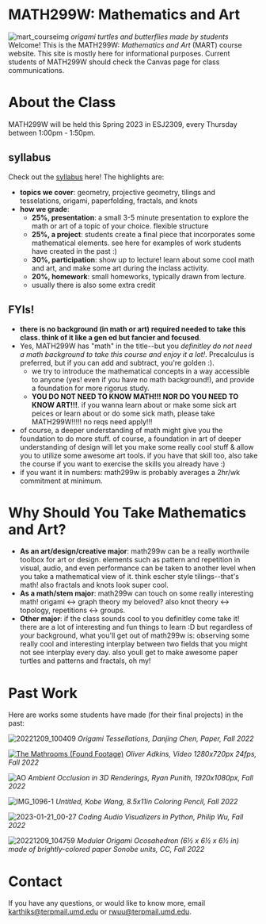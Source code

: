 # MATH299W: Mathematics and Art
![mart_courseimg](https://user-images.githubusercontent.com/45301066/213841144-48479980-b5f5-495c-9d65-b87163b08e65.jpg)
*origami turtles and butterflies made by students* 
Welcome! This is the MATH299W: _Mathematics and Art_ (MART) course website. This site is mostly here for informational purposes. Current students of MATH299W should check the Canvas page for class communications. 

# About the Class
MATH299W will be held this Spring 2023 in ESJ2309, every Thursday between 1:00pm - 1:50pm. 

## syllabus
Check out the [syllabus](https://docs.google.com/document/d/10lPdbCKJwJJ2NltWgZfxtPOLgljoapVZaiCwpV0Hadk/edit) here! The highlights are: 
- **topics we cover**: geometry, projective geometry, tilings and tesselations, origami, paperfolding, fractals, and knots 
- **how we grade**: 
  - **25%, presentation**: a small 3-5 minute presentation to explore the math or art of a topic of your choice. flexible structure
  - **25%, a project**: students create a final piece that incorporates some mathematical elements. see here for examples of work students have created in the past :) 
  - **30%, participation**: show up to lecture! learn about some cool math and art, and make some art during the inclass activity. 
  - **20%, homework**: small homeworks, typically drawn from lecture. 
  - usually there is also some extra credit

## FYIs!
- **there is no background (in math or art) required needed to take this class. think of it like a gen ed but fancier and focused**. 
- Yes, MATH299W has "math" in the title--but you *definitley do not need a math background to take this course and enjoy it a lot!*. Precalculus is preferred, but if you can add and subtract, you're golden :). 
  * we try to introduce the mathematical concepts in a way accessible to anyone (yes! even if you have no math background!), and provide a foundation for more rigorus study. 
  * **YOU DO NOT NEED TO KNOW MATH!!! NOR DO YOU NEED TO KNOW ART!!!**. if you wanna learn about or make some sick art peices or learn about or do some sick math, please take MATH299W!!!!! no reqs need apply!!!
- of course, a deeper understanding of math might give you the foundation to do more stuff. of course, a foundation in art of deeper understanding of design will let you make some really cool stuff & allow you to utilize some awesome art tools. if you have that skill too, also take the course if you want to exercise the skills you already have :) 
- if you want it in numbers: math299w is probably averages a 2hr/wk commitment at minimum.

# Why Should You Take Mathematics and Art?
- **As an art/design/creative major**: math299w can be a really worthwile toolbox for art or design. elements such as pattern and repetition in visual, audio, and even performance can be taken to another level when you take a mathematical view of it. think escher style tilings--that's math! also fractals and knots look super cool. 
- **As a math/stem major**: math299w can touch on some really interesting math! origami <-> graph theory my beloved? also knot theory <-> topology, repetitions <-> groups. 
- **Other major**: if the class sounds cool to you definitley come take it! there are a lot of interesting and fun things to learn :D 
but regardless of your background, what you'll get out of math299w is: observing some really cool and interesting interplay between two fields that you might not see interplay every day. also youll get to make awesome paper turtles and patterns and fractals, oh my! 

# Past Work 
Here are works some students have made (for their final projects) in the past: 

![20221209_100409](https://user-images.githubusercontent.com/45301066/213845270-7dc658cf-67c7-4985-a679-9b76c38d18a5.jpg)
*Origami Tessellations, Danjing Chen, Paper, Fall 2022*

[![The Mathrooms (Found Footage)](https://img.youtube.com/vi/-FxE8Jv-qNA/maxresdefault.jpg)](https://www.youtube.com/watch?v=-FxE8Jv-qNA)
*Oliver Adkins, Video 1280x720px 24fps, Fall 2022*

![AO](https://user-images.githubusercontent.com/45301066/213845277-0d0b0911-baaa-4a2c-8c7d-625bb0c0d8e3.gif)
*Ambient Occlusion in 3D Renderings, Ryan Punith, 1920x1080px, Fall 2022*

![IMG_1096-1](https://user-images.githubusercontent.com/45301066/213845279-d3452831-5fa2-43dd-a022-ee1069528991.jpg)
*Untitled, Kobe Wang, 8.5x11in Coloring Pencil, Fall 2022*

![2023-01-21_00-27](https://user-images.githubusercontent.com/45301066/213845283-67c2a3ad-fbee-46df-9461-0a429369524d.png)
*Coding Audio Visualizers in Python, Philip Wu, Fall 2022*

![20221209_104759](https://user-images.githubusercontent.com/45301066/213845285-a001b9be-9dd4-4f14-972e-9095db689aeb.jpg)
*Modular Origami Ocosahedron (6½ x 6½ x 6½ in) made of brightly-colored paper Sonobe units, CC, Fall 2022*

# Contact 
If you have any questions, or would like to know more, email karthiks@terpmail.umd.edu or rwuu@terpmail.umd.edu. 

